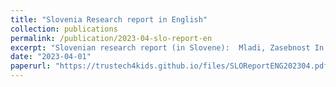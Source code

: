```yaml
---
title: "Slovenia Research report in English"
collection: publications
permalink: /publication/2023-04-slo-report-en
excerpt: "Slovenian research report (in Slovene):  Mladi, Zasebnost In Zaupanje: V Slovenjiji"
date: "2023-04-01"
paperurl: "https://trustech4kids.github.io/files/SLOReportENG202304.pdf"
---
```

